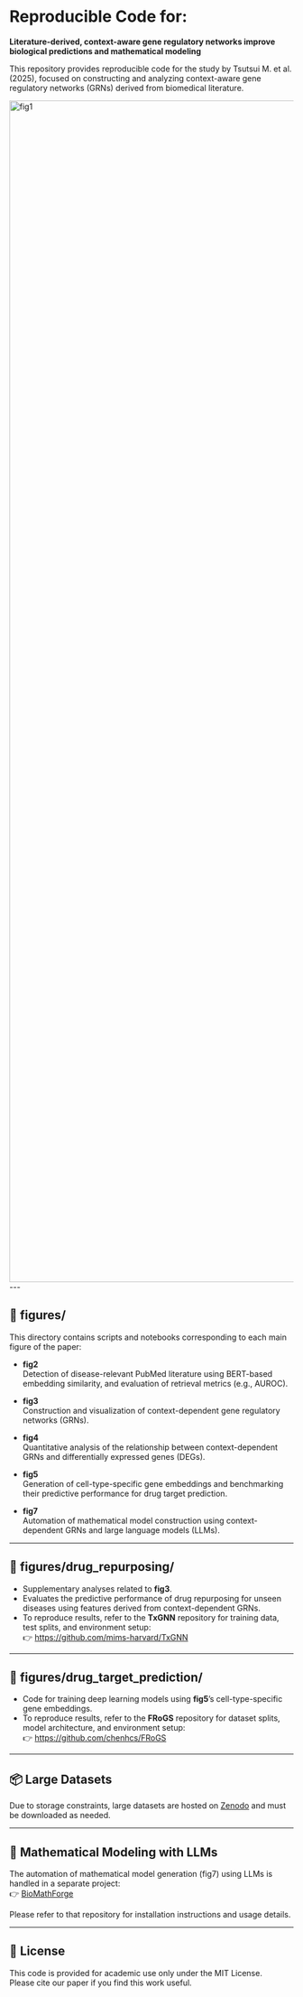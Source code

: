 # Reproducible Code for:  
**Literature-derived, context-aware gene regulatory networks improve biological predictions and mathematical modeling**

This repository provides reproducible code for the study by Tsutsui M. et al. (2025), focused on constructing and analyzing context-aware gene regulatory networks (GRNs) derived from biomedical literature.

<img width="4051" height="2094" alt="fig1" src="https://github.com/user-attachments/assets/784955ac-5f96-400a-8777-f63340b5ed24" />
---

## 📁 figures/

This directory contains scripts and notebooks corresponding to each main figure of the paper:

- **fig2**  
  Detection of disease-relevant PubMed literature using BERT-based embedding similarity, and evaluation of retrieval metrics (e.g., AUROC).

- **fig3**  
  Construction and visualization of context-dependent gene regulatory networks (GRNs).

- **fig4**  
  Quantitative analysis of the relationship between context-dependent GRNs and differentially expressed genes (DEGs).

- **fig5**  
  Generation of cell-type-specific gene embeddings and benchmarking their predictive performance for drug target prediction.

- **fig7**  
  Automation of mathematical model construction using context-dependent GRNs and large language models (LLMs).

---

## 📂 figures/drug_repurposing/

- Supplementary analyses related to **fig3**.  
- Evaluates the predictive performance of drug repurposing for unseen diseases using features derived from context-dependent GRNs.  
- To reproduce results, refer to the **TxGNN** repository for training data, test splits, and environment setup:  
  👉 https://github.com/mims-harvard/TxGNN

---

## 📂 figures/drug_target_prediction/

- Code for training deep learning models using **fig5**’s cell-type-specific gene embeddings.  
- To reproduce results, refer to the **FRoGS** repository for dataset splits, model architecture, and environment setup:  
  👉 https://github.com/chenhcs/FRoGS

---

## 📦 Large Datasets

Due to storage constraints, large datasets are hosted on [Zenodo](https://zenodo.org/record/xxxx) and must be downloaded as needed.

---

## 🤖 Mathematical Modeling with LLMs

The automation of mathematical model generation (fig7) using LLMs is handled in a separate project:  
👉 [BioMathForge](https://github.com/okada-lab/BioMathForge)

Please refer to that repository for installation instructions and usage details.

---

## 📄 License

This code is provided for academic use only under the MIT License.  
Please cite our paper if you find this work useful.

